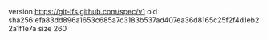 version https://git-lfs.github.com/spec/v1
oid sha256:efa83dd896a1653c685a7c3183b537ad407ea36d8165c25f2f4d1eb22a1f1e7a
size 260
